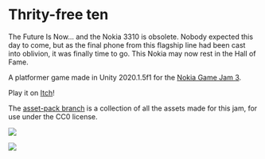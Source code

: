 # Thrity-free ten

The Future Is Now... and the Nokia 3310 is obsolete. Nobody expected this day to come, but as the final phone from this flagship line had been cast into oblivion, it was finally time to go. This Nokia may now rest in the Hall of Fame.

A platformer game made in Unity 2020.1.5f1 for the [Nokia Game Jam 3](https://itch.io/jam/nokiajam3).

Play it on [Itch](https://julzerinos.itch.io/3310)!

The [asset-pack branch](https://github.com/julzerinos/unity-3310/tree/asset-pack) is a collection of all the assets made for this jam, for use under the CC0 license.

![](https://img.itch.zone/aW1hZ2UvOTA4MzI5LzUxNTU0OTkuZ2lm/250x600/dPoWxW.gif)

![](https://img.itch.zone/aW1hZ2UvOTA4MzI5LzUxNTU1MDQuZ2lm/250x600/L2AD7b.gif)
